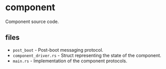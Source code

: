 # component
Component source code.

## files
- `post_boot` - Post-boot messaging protocol.
- `component_driver.rs` - Struct representing the state of the component.
- `main.rs` - Implementation of the component protocols.